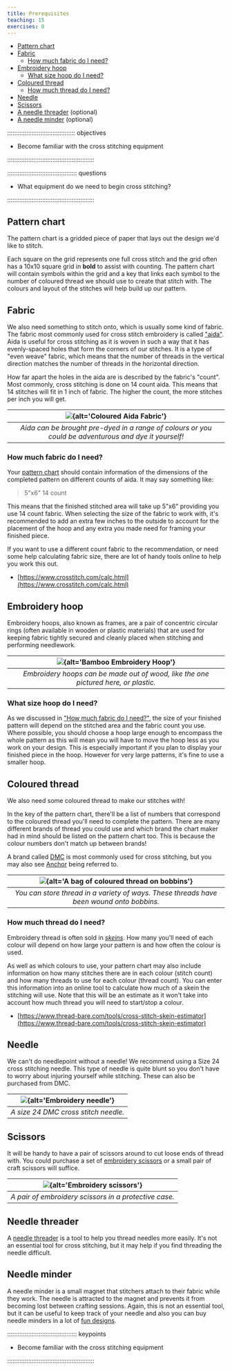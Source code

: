 ```yaml
---
title: Prerequisites
teaching: 15
exercises: 0
---
```


- [Pattern chart](#pattern-chart)
- [Fabric](#fabric)
  - [How much fabric do I need?](#how-much-fabric-do-i-need)
- [Embroidery hoop](#embroidery-hoop)
  - [What size hoop do I need?](#what-size-hoop-do-i-need)
- [Coloured thread](#coloured-thread)
  - [How much thread do I need?](#how-much-thread-do-i-need)
- [Needle](#needle)
- [Scissors](#scissors)
- [A needle threader](#needle-threader) (optional)
- [A needle minder](#needle-minder) (optional)

::::::::::::::::::::::::::::::::::::::: objectives

- Become familiar with the cross stitching equipment

::::::::::::::::::::::::::::::::::::::::::::::::::

:::::::::::::::::::::::::::::::::::::::: questions

- What equipment do we need to begin cross stitching?

::::::::::::::::::::::::::::::::::::::::::::::::::

## Pattern chart

The pattern chart is a gridded piece of paper that lays out the design we'd like to stitch.

Each square on the grid represents one full cross stitch and the grid often has a 10x10 square grid in **bold** to assist with counting.
The pattern chart will contain symbols within the grid and a key that links each symbol to the number of coloured thread we should use to create that stitch with.
The colours and layout of the stitches will help build up our pattern.

## Fabric

We also need something to stitch onto, which is usually some kind of fabric.
The fabric most commonly used for cross stitch embroidery is called ["aida"](https://en.wikipedia.org/wiki/Aida_cloth).
Aida is useful for cross stitching as it is woven in such a way that it has evenly-spaced holes that form the corners of our stitches.
It is a type of "even weave" fabric, which means that the number of threads in the vertical direction matches the number of threads in the horizontal direction.

How far apart the holes in the aida are is described by the fabric's "count".
Most commonly, cross stitching is done on 14 count aida.
This means that 14 stitches will fit in 1 inch of fabric.
The higher the count, the more stitches per inch you will get.

| ![](fig/episodes/01-prerequisites/fabric.jpg){alt='Coloured Aida Fabric'}                | 
| :-----------------------------------------: |
| *Aida can be brought pre-dyed in a range of colours or you could be adventurous and dye it yourself!*                                            | 

### How much fabric do I need?

Your [pattern chart](#pattern-chart) should contain information of the dimensions of the completed pattern on different counts of aida.
It may say something like:

> 5"x6" 14 count

This means that the finished stitched area will take up 5"x6" providing you use 14 count fabric.
When selecting the size of the fabric to work with, it's recommended to add an extra few inches to the outside to account for the placement of the hoop and any extra you made need for framing your finished piece.

If you want to use a different count fabric to the recommendation, or need some help calculating fabric size, there are lot of handy tools online to help you work this out.

- [https://www.crosstitch.com/calc.html](https://www.crosstitch.com/calc.html)

## Embroidery hoop

Embroidery hoops, also known as frames, are a pair of concentric circular rings (often available in wooden or plastic materials) that are used for keeping fabric tightly secured and cleanly placed when stitching and performing needlework.

| ![](fig/episodes/01-prerequisites/hoop.png){alt='Bamboo Embroidery Hoop'}              | 
| :-----------------------------------------: |
| *Embroidery hoops can be made out of wood, like the one pictured here, or plastic.*                                            | 

### What size hoop do I need?

As we discussed in ["How much fabric do I need?"](#how-much-fabric-do-i-need), the size of your finished pattern will depend on the stitched area and the fabric count you use.
Where possible, you should choose a hoop large enough to encompass the whole pattern as this will mean you will have to move the hoop less as you work on your design.
This is especially important if you plan to display your finished piece in the hoop.
However for very large patterns, it's fine to use a smaller hoop.

## Coloured thread

We also need some coloured thread to make our stitches with!

In the key of the pattern chart, there'll be a list of numbers that correspond to the coloured thread you'll need to complete the pattern.
There are many different brands of thread you could use and which brand the chart maker had in mind should be listed on the pattern chart too.
This is because the colour numbers don't match up between brands!

A brand called [DMC](https://www.dmc.com/) is most commonly used for cross stitching, but you may also see [Anchor](https://anchorcrafts.com/) being referred to.

| ![](fig/episodes/01-prerequisites/thread.png){alt='A bag of coloured thread on bobbins'} | 
| :-----------------------------------------: |
| *You can store thread in a variety of ways. These threads have been wound onto bobbins.*                                            | 

### How much thread do I need?

Embroidery thread is often sold in [*skeins*](https://www.merriam-webster.com/dictionary/skein).
How many you'll need of each colour will depend on how large your pattern is and how often the colour is used.

As well as which colours to use, your pattern chart may also include information on how many stitches there are in each colour (stitch count) and how many threads to use for each colour (thread count).
You can enter this information into an online tool to calculate how much of a skein the stitching will use.
Note that this will be an estimate as it won't take into account how much thread you will need to start/stop a colour.

- [https://www.thread-bare.com/tools/cross-stitch-skein-estimator](https://www.thread-bare.com/tools/cross-stitch-skein-estimator)

## Needle

We can't do needlepoint without a needle!
We recommend using a Size 24 cross stitching needle.
This type of needle is quite blunt so you don't have to worry about injuring yourself while stitching.
These can also be purchased from DMC.

| ![](fig/episodes/01-prerequisites/needle.png){alt='Embroidery needle'}                   | 
| :-----------------------------------------: |
| *A size 24 DMC cross stitch needle.*                                            | 

## Scissors

It will be handy to have a pair of scissors around to cut loose ends of thread with.
You could purchase a set of [embroidery scissors](https://www.sewessential.co.uk/sewing-tools-and-gadgets/sewing-tools/scissors/embroidery-scissors) or a small pair of craft scissors will suffice.

| ![](fig/episodes/01-prerequisites/scissors.png){alt='Embroidery scissors'}                 | 
| :-----------------------------------------: |
| *A pair of embroidery scissors in a protective case.*                                            | 

## Needle threader

A [needle threader](https://www.amazon.co.uk/DMC-6112-Aluminum-Needle-Threader/dp/B000YZALOG) is a tool to help you thread needles more easily.
It's not an essential tool for cross stitching, but it may help if you find threading the needle difficult.

## Needle minder

A needle minder is a small magnet that stitchers attach to their fabric while they work.
The needle is attracted to the magnet and prevents it from becoming lost between crafting sessions.
Again, this is not an essential tool, but it can be useful to keep track of your needle and also you can buy needle minders in a lot of [fun designs](https://www.etsy.com/uk/search?q=needle%20minder&ref=auto-1&as_prefix=needle).

:::::::::::::::::::::::::::::::::::::::: keypoints

- Become familiar with the cross stitching equipment

::::::::::::::::::::::::::::::::::::::::::::::::::


